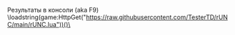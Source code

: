 Результаты в консоли (aka F9)
\loadstring(game:HttpGet("https://raw.githubusercontent.com/TesterTD/rUNC/main/rUNC.lua"))()\

